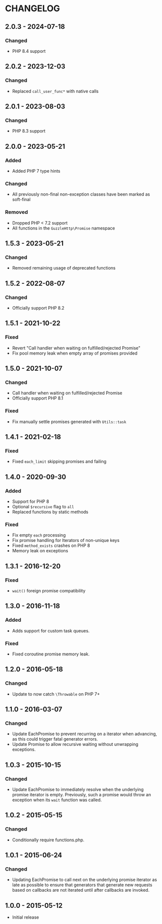 # CHANGELOG

## 2.0.3 - 2024-07-18

### Changed

- PHP 8.4 support

## 2.0.2 - 2023-12-03

### Changed

- Replaced `call_user_func*` with native calls

## 2.0.1 - 2023-08-03

### Changed

- PHP 8.3 support

## 2.0.0 - 2023-05-21

### Added

- Added PHP 7 type hints

### Changed

- All previously non-final non-exception classes have been marked as soft-final

### Removed

- Dropped PHP < 7.2 support
- All functions in the `GuzzleHttp\Promise` namespace

## 1.5.3 - 2023-05-21

### Changed

- Removed remaining usage of deprecated functions

## 1.5.2 - 2022-08-07

### Changed

- Officially support PHP 8.2

## 1.5.1 - 2021-10-22

### Fixed

- Revert "Call handler when waiting on fulfilled/rejected Promise"
- Fix pool memory leak when empty array of promises provided

## 1.5.0 - 2021-10-07

### Changed

- Call handler when waiting on fulfilled/rejected Promise
- Officially support PHP 8.1

### Fixed

- Fix manually settle promises generated with `Utils::task`

## 1.4.1 - 2021-02-18

### Fixed

- Fixed `each_limit` skipping promises and failing

## 1.4.0 - 2020-09-30

### Added

- Support for PHP 8
- Optional `$recursive` flag to `all`
- Replaced functions by static methods

### Fixed

- Fix empty `each` processing
- Fix promise handling for Iterators of non-unique keys
- Fixed `method_exists` crashes on PHP 8
- Memory leak on exceptions

## 1.3.1 - 2016-12-20

### Fixed

- `wait()` foreign promise compatibility

## 1.3.0 - 2016-11-18

### Added

- Adds support for custom task queues.

### Fixed

- Fixed coroutine promise memory leak.

## 1.2.0 - 2016-05-18

### Changed

- Update to now catch `\Throwable` on PHP 7+

## 1.1.0 - 2016-03-07

### Changed

- Update EachPromise to prevent recurring on a iterator when advancing, as this
  could trigger fatal generator errors.
- Update Promise to allow recursive waiting without unwrapping exceptions.

## 1.0.3 - 2015-10-15

### Changed

- Update EachPromise to immediately resolve when the underlying promise iterator
  is empty. Previously, such a promise would throw an exception when its `wait`
  function was called.

## 1.0.2 - 2015-05-15

### Changed

- Conditionally require functions.php.

## 1.0.1 - 2015-06-24

### Changed

- Updating EachPromise to call next on the underlying promise iterator as late
  as possible to ensure that generators that generate new requests based on
  callbacks are not iterated until after callbacks are invoked.

## 1.0.0 - 2015-05-12

- Initial release
